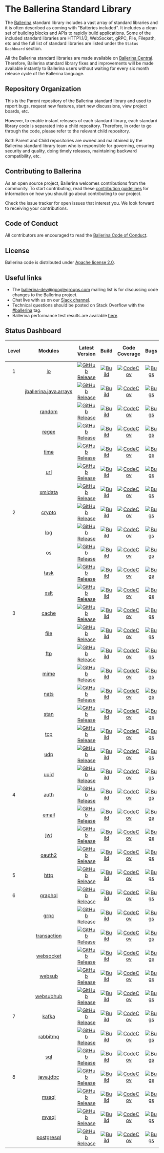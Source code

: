 # The Ballerina Standard Library

The [Ballerina](https://ballerina.io/) standard library includes a vast array of standard libraries and it is often described as coming with "Batteries included". It includes a clean set of building blocks and APIs to rapidly build applications. Some of the included standard libraries are HTTP1.1/2, WebSocket, gRPC, File, Filepath, etc and the full list of standard libraries are listed under the `Status Dashboard` section.
 
All the Ballerina standard libraries are made available on [Ballerina Central](https://central.ballerina.io/). Therefore, Ballerina standard library fixes and improvements will be made available instantly to Ballerina users without waiting for every six month release cycle of the Ballerina language.
 
## Repository Organization
 
This is the Parent repository of the Ballerina standard library and used to report bugs, request new features, start new discussions, view project boards, etc.
 
However, to enable instant releases of each standard library, each standard library code is separated into a child repository. Therefore, in order to go through the code, please refer to the relevant child repository.
 
Both Parent and Child repositories are owned and maintained by the Ballerina standard library team who is responsible for governing, ensuring security and quality, doing timely releases, maintaining backward compatibility, etc.

## Contributing to Ballerina

As an open source project, Ballerina welcomes contributions from the community. To start contributing, read these [contribution guidelines](https://github.com/ballerina-platform/ballerina-lang/blob/master/CONTRIBUTING.md) for information on how you should go about contributing to our project.

Check the issue tracker for open issues that interest you. We look forward to receiving your contributions.

## Code of Conduct

All contributors are encouraged to read the [Ballerina Code of Conduct](https://ballerina.io/code-of-conduct).

## License

Ballerina code is distributed under [Apache license 2.0](https://github.com/ballerina-platform/ballerina-lang/blob/master/LICENSE).

## Useful links

* The ballerina-dev@googlegroups.com mailing list is for discussing code changes to the Ballerina project.
* Chat live with us on our [Slack channel](https://ballerina.io/community/slack/).
* Technical questions should be posted on Stack Overflow with the [#ballerina](https://stackoverflow.com/questions/tagged/ballerina) tag.
* Ballerina performance test results are available [here](performance/benchmarks/summary.md).

## Status Dashboard

|Level| Modules | Latest Version | Build | Code Coverage | Bugs | Open Pull Requests |
|:---:|:---:|:---:|:---:|:---:|:---:|:---:|
|1|[io](https://github.com/ballerina-platform/module-ballerina-io)| [![GitHub Release](https://img.shields.io/github/release/ballerina-platform/module-ballerina-io.svg?label=)](https://github.com/ballerina-platform/module-ballerina-io/releases)| [![Build](https://github.com/ballerina-platform/module-ballerina-io/actions/workflows/build-timestamped-master.yml/badge.svg)](https://github.com/ballerina-platform/module-ballerina-io/actions/workflows/build-timestamped-master.yml)| [![CodeCov](https://codecov.io/gh/ballerina-platform/module-ballerina-io/branch/master/graph/badge.svg)](https://codecov.io/gh/ballerina-platform/module-ballerina-io)| [![Bugs](https://img.shields.io/github/issues-search/ballerina-platform/ballerina-standard-library?query=is%3Aopen+label%3AType%2FBug+label%3Amodule%2Fio&label=&color=yellow&logo=github)](https://github.com/ballerina-platform//ballerina-standard-library/issues?q=is%3Aopen+label%3AType%2FBug+label%3Amodule%2Fio)| [![GitHub pull-requests](https://img.shields.io/github/issues-pr/ballerina-platform/module-ballerina-io.svg?label=)](https://github.com/ballerina-platform/module-ballerina-io/pulls)|
||[jballerina.java.arrays](https://github.com/ballerina-platform/module-ballerina-jballerina.java.arrays)| [![GitHub Release](https://img.shields.io/github/release/ballerina-platform/module-ballerina-jballerina.java.arrays.svg?label=)](https://github.com/ballerina-platform/module-ballerina-jballerina.java.arrays/releases)| [![Build](https://github.com/ballerina-platform/module-ballerina-jballerina.java.arrays/actions/workflows/build-timestamped-master.yml/badge.svg)](https://github.com/ballerina-platform/module-ballerina-jballerina.java.arrays/actions/workflows/build-timestamped-master.yml)| [![CodeCov](https://codecov.io/gh/ballerina-platform/module-ballerina-jballerina.java.arrays/branch/master/graph/badge.svg)](https://codecov.io/gh/ballerina-platform/module-ballerina-jballerina.java.arrays)| [![Bugs](https://img.shields.io/github/issues-search/ballerina-platform/ballerina-standard-library?query=is%3Aopen+label%3AType%2FBug+label%3Amodule%2Fjballerina.java.arrays&label=&color=brightgreen&logo=github)](https://github.com/ballerina-platform//ballerina-standard-library/issues?q=is%3Aopen+label%3AType%2FBug+label%3Amodule%2Fjballerina.java.arrays)| [![GitHub pull-requests](https://img.shields.io/github/issues-pr/ballerina-platform/module-ballerina-jballerina.java.arrays.svg?label=)](https://github.com/ballerina-platform/module-ballerina-jballerina.java.arrays/pulls)|
||[random](https://github.com/ballerina-platform/module-ballerina-random)| [![GitHub Release](https://img.shields.io/github/release/ballerina-platform/module-ballerina-random.svg?label=)](https://github.com/ballerina-platform/module-ballerina-random/releases)| [![Build](https://github.com/ballerina-platform/module-ballerina-random/actions/workflows/build-timestamped-master.yml/badge.svg)](https://github.com/ballerina-platform/module-ballerina-random/actions/workflows/build-timestamped-master.yml)| [![CodeCov](https://codecov.io/gh/ballerina-platform/module-ballerina-random/branch/main/graph/badge.svg)](https://codecov.io/gh/ballerina-platform/module-ballerina-random)| [![Bugs](https://img.shields.io/github/issues-search/ballerina-platform/ballerina-standard-library?query=is%3Aopen+label%3AType%2FBug+label%3Amodule%2Frandom&label=&color=brightgreen&logo=github)](https://github.com/ballerina-platform//ballerina-standard-library/issues?q=is%3Aopen+label%3AType%2FBug+label%3Amodule%2Frandom)| [![GitHub pull-requests](https://img.shields.io/github/issues-pr/ballerina-platform/module-ballerina-random.svg?label=)](https://github.com/ballerina-platform/module-ballerina-random/pulls)|
||[regex](https://github.com/ballerina-platform/module-ballerina-regex)| [![GitHub Release](https://img.shields.io/github/release/ballerina-platform/module-ballerina-regex.svg?label=)](https://github.com/ballerina-platform/module-ballerina-regex/releases)| [![Build](https://github.com/ballerina-platform/module-ballerina-regex/actions/workflows/build-timestamped-master.yml/badge.svg)](https://github.com/ballerina-platform/module-ballerina-regex/actions/workflows/build-timestamped-master.yml)| [![CodeCov](https://codecov.io/gh/ballerina-platform/module-ballerina-regex/branch/main/graph/badge.svg)](https://codecov.io/gh/ballerina-platform/module-ballerina-regex)| [![Bugs](https://img.shields.io/github/issues-search/ballerina-platform/ballerina-standard-library?query=is%3Aopen+label%3AType%2FBug+label%3Amodule%2Fregex&label=&color=brightgreen&logo=github)](https://github.com/ballerina-platform//ballerina-standard-library/issues?q=is%3Aopen+label%3AType%2FBug+label%3Amodule%2Fregex)| [![GitHub pull-requests](https://img.shields.io/github/issues-pr/ballerina-platform/module-ballerina-regex.svg?label=)](https://github.com/ballerina-platform/module-ballerina-regex/pulls)|
||[time](https://github.com/ballerina-platform/module-ballerina-time)| [![GitHub Release](https://img.shields.io/github/release/ballerina-platform/module-ballerina-time.svg?label=)](https://github.com/ballerina-platform/module-ballerina-time/releases)| [![Build](https://github.com/ballerina-platform/module-ballerina-time/actions/workflows/build-timestamped-master.yml/badge.svg)](https://github.com/ballerina-platform/module-ballerina-time/actions/workflows/build-timestamped-master.yml)| [![CodeCov](https://codecov.io/gh/ballerina-platform/module-ballerina-time/branch/master/graph/badge.svg)](https://codecov.io/gh/ballerina-platform/module-ballerina-time)| [![Bugs](https://img.shields.io/github/issues-search/ballerina-platform/ballerina-standard-library?query=is%3Aopen+label%3AType%2FBug+label%3Amodule%2Ftime&label=&color=brightgreen&logo=github)](https://github.com/ballerina-platform//ballerina-standard-library/issues?q=is%3Aopen+label%3AType%2FBug+label%3Amodule%2Ftime)| [![GitHub pull-requests](https://img.shields.io/github/issues-pr/ballerina-platform/module-ballerina-time.svg?label=)](https://github.com/ballerina-platform/module-ballerina-time/pulls)|
||[url](https://github.com/ballerina-platform/module-ballerina-url)| [![GitHub Release](https://img.shields.io/github/release/ballerina-platform/module-ballerina-url.svg?label=)](https://github.com/ballerina-platform/module-ballerina-url/releases)| [![Build](https://github.com/ballerina-platform/module-ballerina-url/actions/workflows/build-timestamped-master.yml/badge.svg)](https://github.com/ballerina-platform/module-ballerina-url/actions/workflows/build-timestamped-master.yml)| [![CodeCov](https://codecov.io/gh/ballerina-platform/module-ballerina-url/branch/master/graph/badge.svg)](https://codecov.io/gh/ballerina-platform/module-ballerina-url)| [![Bugs](https://img.shields.io/github/issues-search/ballerina-platform/ballerina-standard-library?query=is%3Aopen+label%3AType%2FBug+label%3Amodule%2Furl&label=&color=brightgreen&logo=github)](https://github.com/ballerina-platform//ballerina-standard-library/issues?q=is%3Aopen+label%3AType%2FBug+label%3Amodule%2Furl)| [![GitHub pull-requests](https://img.shields.io/github/issues-pr/ballerina-platform/module-ballerina-url.svg?label=)](https://github.com/ballerina-platform/module-ballerina-url/pulls)|
||[xmldata](https://github.com/ballerina-platform/module-ballerina-xmldata)| [![GitHub Release](https://img.shields.io/github/release/ballerina-platform/module-ballerina-xmldata.svg?label=)](https://github.com/ballerina-platform/module-ballerina-xmldata/releases)| [![Build](https://github.com/ballerina-platform/module-ballerina-xmldata/actions/workflows/build-timestamped-master.yml/badge.svg)](https://github.com/ballerina-platform/module-ballerina-xmldata/actions/workflows/build-timestamped-master.yml)| [![CodeCov](https://codecov.io/gh/ballerina-platform/module-ballerina-xmldata/branch/master/graph/badge.svg)](https://codecov.io/gh/ballerina-platform/module-ballerina-xmldata)| [![Bugs](https://img.shields.io/github/issues-search/ballerina-platform/ballerina-standard-library?query=is%3Aopen+label%3AType%2FBug+label%3Amodule%2Fxmldata&label=&color=brightgreen&logo=github)](https://github.com/ballerina-platform//ballerina-standard-library/issues?q=is%3Aopen+label%3AType%2FBug+label%3Amodule%2Fxmldata)| [![GitHub pull-requests](https://img.shields.io/github/issues-pr/ballerina-platform/module-ballerina-xmldata.svg?label=)](https://github.com/ballerina-platform/module-ballerina-xmldata/pulls)|
|2|[crypto](https://github.com/ballerina-platform/module-ballerina-crypto)| [![GitHub Release](https://img.shields.io/github/release/ballerina-platform/module-ballerina-crypto.svg?label=)](https://github.com/ballerina-platform/module-ballerina-crypto/releases)| [![Build](https://github.com/ballerina-platform/module-ballerina-crypto/actions/workflows/build-timestamped-master.yml/badge.svg)](https://github.com/ballerina-platform/module-ballerina-crypto/actions/workflows/build-timestamped-master.yml)| [![CodeCov](https://codecov.io/gh/ballerina-platform/module-ballerina-crypto/branch/master/graph/badge.svg)](https://codecov.io/gh/ballerina-platform/module-ballerina-crypto)| [![Bugs](https://img.shields.io/github/issues-search/ballerina-platform/ballerina-standard-library?query=is%3Aopen+label%3AType%2FBug+label%3Amodule%2Fcrypto&label=&color=brightgreen&logo=github)](https://github.com/ballerina-platform//ballerina-standard-library/issues?q=is%3Aopen+label%3AType%2FBug+label%3Amodule%2Fcrypto)| [![GitHub pull-requests](https://img.shields.io/github/issues-pr/ballerina-platform/module-ballerina-crypto.svg?label=)](https://github.com/ballerina-platform/module-ballerina-crypto/pulls)|
||[log](https://github.com/ballerina-platform/module-ballerina-log)| [![GitHub Release](https://img.shields.io/github/release/ballerina-platform/module-ballerina-log.svg?label=)](https://github.com/ballerina-platform/module-ballerina-log/releases)| [![Build](https://github.com/ballerina-platform/module-ballerina-log/actions/workflows/build-timestamped-master.yml/badge.svg)](https://github.com/ballerina-platform/module-ballerina-log/actions/workflows/build-timestamped-master.yml)| [![CodeCov](https://codecov.io/gh/ballerina-platform/module-ballerina-log/branch/master/graph/badge.svg)](https://codecov.io/gh/ballerina-platform/module-ballerina-log)| [![Bugs](https://img.shields.io/github/issues-search/ballerina-platform/ballerina-standard-library?query=is%3Aopen+label%3AType%2FBug+label%3Amodule%2Flog&label=&color=brightgreen&logo=github)](https://github.com/ballerina-platform//ballerina-standard-library/issues?q=is%3Aopen+label%3AType%2FBug+label%3Amodule%2Flog)| [![GitHub pull-requests](https://img.shields.io/github/issues-pr/ballerina-platform/module-ballerina-log.svg?label=)](https://github.com/ballerina-platform/module-ballerina-log/pulls)|
||[os](https://github.com/ballerina-platform/module-ballerina-os)| [![GitHub Release](https://img.shields.io/github/release/ballerina-platform/module-ballerina-os.svg?label=)](https://github.com/ballerina-platform/module-ballerina-os/releases)| [![Build](https://github.com/ballerina-platform/module-ballerina-os/actions/workflows/build-timestamped-master.yml/badge.svg)](https://github.com/ballerina-platform/module-ballerina-os/actions/workflows/build-timestamped-master.yml)| [![CodeCov](https://codecov.io/gh/ballerina-platform/module-ballerina-os/branch/master/graph/badge.svg)](https://codecov.io/gh/ballerina-platform/module-ballerina-os)| [![Bugs](https://img.shields.io/github/issues-search/ballerina-platform/ballerina-standard-library?query=is%3Aopen+label%3AType%2FBug+label%3Amodule%2Fos&label=&color=brightgreen&logo=github)](https://github.com/ballerina-platform//ballerina-standard-library/issues?q=is%3Aopen+label%3AType%2FBug+label%3Amodule%2Fos)| [![GitHub pull-requests](https://img.shields.io/github/issues-pr/ballerina-platform/module-ballerina-os.svg?label=)](https://github.com/ballerina-platform/module-ballerina-os/pulls)|
||[task](https://github.com/ballerina-platform/module-ballerina-task)| [![GitHub Release](https://img.shields.io/github/release/ballerina-platform/module-ballerina-task.svg?label=)](https://github.com/ballerina-platform/module-ballerina-task/releases)| [![Build](https://github.com/ballerina-platform/module-ballerina-task/actions/workflows/build-timestamped-master.yml/badge.svg)](https://github.com/ballerina-platform/module-ballerina-task/actions/workflows/build-timestamped-master.yml)| [![CodeCov](https://codecov.io/gh/ballerina-platform/module-ballerina-task/branch/master/graph/badge.svg)](https://codecov.io/gh/ballerina-platform/module-ballerina-task)| [![Bugs](https://img.shields.io/github/issues-search/ballerina-platform/ballerina-standard-library?query=is%3Aopen+label%3AType%2FBug+label%3Amodule%2Ftask&label=&color=yellow&logo=github)](https://github.com/ballerina-platform//ballerina-standard-library/issues?q=is%3Aopen+label%3AType%2FBug+label%3Amodule%2Ftask)| [![GitHub pull-requests](https://img.shields.io/github/issues-pr/ballerina-platform/module-ballerina-task.svg?label=)](https://github.com/ballerina-platform/module-ballerina-task/pulls)|
||[xslt](https://github.com/ballerina-platform/module-ballerina-xslt)| [![GitHub Release](https://img.shields.io/github/release/ballerina-platform/module-ballerina-xslt.svg?label=)](https://github.com/ballerina-platform/module-ballerina-xslt/releases)| [![Build](https://github.com/ballerina-platform/module-ballerina-xslt/actions/workflows/build-timestamped-master.yml/badge.svg)](https://github.com/ballerina-platform/module-ballerina-xslt/actions/workflows/build-timestamped-master.yml)| [![CodeCov](https://codecov.io/gh/ballerina-platform/module-ballerina-xslt/branch/master/graph/badge.svg)](https://codecov.io/gh/ballerina-platform/module-ballerina-xslt)| [![Bugs](https://img.shields.io/github/issues-search/ballerina-platform/ballerina-standard-library?query=is%3Aopen+label%3AType%2FBug+label%3Amodule%2Fxslt&label=&color=brightgreen&logo=github)](https://github.com/ballerina-platform//ballerina-standard-library/issues?q=is%3Aopen+label%3AType%2FBug+label%3Amodule%2Fxslt)| [![GitHub pull-requests](https://img.shields.io/github/issues-pr/ballerina-platform/module-ballerina-xslt.svg?label=)](https://github.com/ballerina-platform/module-ballerina-xslt/pulls)|
|3|[cache](https://github.com/ballerina-platform/module-ballerina-cache)| [![GitHub Release](https://img.shields.io/github/release/ballerina-platform/module-ballerina-cache.svg?label=)](https://github.com/ballerina-platform/module-ballerina-cache/releases)| [![Build](https://github.com/ballerina-platform/module-ballerina-cache/actions/workflows/build-timestamped-master.yml/badge.svg)](https://github.com/ballerina-platform/module-ballerina-cache/actions/workflows/build-timestamped-master.yml)| [![CodeCov](https://codecov.io/gh/ballerina-platform/module-ballerina-cache/branch/master/graph/badge.svg)](https://codecov.io/gh/ballerina-platform/module-ballerina-cache)| [![Bugs](https://img.shields.io/github/issues-search/ballerina-platform/ballerina-standard-library?query=is%3Aopen+label%3AType%2FBug+label%3Amodule%2Fcache&label=&color=brightgreen&logo=github)](https://github.com/ballerina-platform//ballerina-standard-library/issues?q=is%3Aopen+label%3AType%2FBug+label%3Amodule%2Fcache)| [![GitHub pull-requests](https://img.shields.io/github/issues-pr/ballerina-platform/module-ballerina-cache.svg?label=)](https://github.com/ballerina-platform/module-ballerina-cache/pulls)|
||[file](https://github.com/ballerina-platform/module-ballerina-file)| [![GitHub Release](https://img.shields.io/github/release/ballerina-platform/module-ballerina-file.svg?label=)](https://github.com/ballerina-platform/module-ballerina-file/releases)| [![Build](https://github.com/ballerina-platform/module-ballerina-file/actions/workflows/build-timestamped-master.yml/badge.svg)](https://github.com/ballerina-platform/module-ballerina-file/actions/workflows/build-timestamped-master.yml)| [![CodeCov](https://codecov.io/gh/ballerina-platform/module-ballerina-file/branch/master/graph/badge.svg)](https://codecov.io/gh/ballerina-platform/module-ballerina-file)| [![Bugs](https://img.shields.io/github/issues-search/ballerina-platform/ballerina-standard-library?query=is%3Aopen+label%3AType%2FBug+label%3Amodule%2Ffile&label=&color=brightgreen&logo=github)](https://github.com/ballerina-platform//ballerina-standard-library/issues?q=is%3Aopen+label%3AType%2FBug+label%3Amodule%2Ffile)| [![GitHub pull-requests](https://img.shields.io/github/issues-pr/ballerina-platform/module-ballerina-file.svg?label=)](https://github.com/ballerina-platform/module-ballerina-file/pulls)|
||[ftp](https://github.com/ballerina-platform/module-ballerina-ftp)| [![GitHub Release](https://img.shields.io/github/release/ballerina-platform/module-ballerina-ftp.svg?label=)](https://github.com/ballerina-platform/module-ballerina-ftp/releases)| [![Build](https://github.com/ballerina-platform/module-ballerina-ftp/actions/workflows/build-timestamped-master.yml/badge.svg)](https://github.com/ballerina-platform/module-ballerina-ftp/actions/workflows/build-timestamped-master.yml)| [![CodeCov](https://codecov.io/gh/ballerina-platform/module-ballerina-ftp/branch/master/graph/badge.svg)](https://codecov.io/gh/ballerina-platform/module-ballerina-ftp)| [![Bugs](https://img.shields.io/github/issues-search/ballerina-platform/ballerina-standard-library?query=is%3Aopen+label%3AType%2FBug+label%3Amodule%2Fftp&label=&color=yellow&logo=github)](https://github.com/ballerina-platform//ballerina-standard-library/issues?q=is%3Aopen+label%3AType%2FBug+label%3Amodule%2Fftp)| [![GitHub pull-requests](https://img.shields.io/github/issues-pr/ballerina-platform/module-ballerina-ftp.svg?label=)](https://github.com/ballerina-platform/module-ballerina-ftp/pulls)|
||[mime](https://github.com/ballerina-platform/module-ballerina-mime)| [![GitHub Release](https://img.shields.io/github/release/ballerina-platform/module-ballerina-mime.svg?label=)](https://github.com/ballerina-platform/module-ballerina-mime/releases)| [![Build](https://github.com/ballerina-platform/module-ballerina-mime/actions/workflows/build-timestamped-master.yml/badge.svg)](https://github.com/ballerina-platform/module-ballerina-mime/actions/workflows/build-timestamped-master.yml)| [![CodeCov](https://codecov.io/gh/ballerina-platform/module-ballerina-mime/branch/master/graph/badge.svg)](https://codecov.io/gh/ballerina-platform/module-ballerina-mime)| [![Bugs](https://img.shields.io/github/issues-search/ballerina-platform/ballerina-standard-library?query=is%3Aopen+label%3AType%2FBug+label%3Amodule%2Fmime&label=&color=yellow&logo=github)](https://github.com/ballerina-platform//ballerina-standard-library/issues?q=is%3Aopen+label%3AType%2FBug+label%3Amodule%2Fmime)| [![GitHub pull-requests](https://img.shields.io/github/issues-pr/ballerina-platform/module-ballerina-mime.svg?label=)](https://github.com/ballerina-platform/module-ballerina-mime/pulls)|
||[nats](https://github.com/ballerina-platform/module-ballerinax-nats)| [![GitHub Release](https://img.shields.io/github/release/ballerina-platform/module-ballerinax-nats.svg?label=)](https://github.com/ballerina-platform/module-ballerinax-nats/releases)| [![Build](https://github.com/ballerina-platform/module-ballerinax-nats/actions/workflows/build-timestamped-master.yml/badge.svg)](https://github.com/ballerina-platform/module-ballerinax-nats/actions/workflows/build-timestamped-master.yml)| [![CodeCov](https://codecov.io/gh/ballerina-platform/module-ballerinax-nats/branch/master/graph/badge.svg)](https://codecov.io/gh/ballerina-platform/module-ballerinax-nats)| [![Bugs](https://img.shields.io/github/issues-search/ballerina-platform/ballerina-standard-library?query=is%3Aopen+label%3AType%2FBug+label%3Amodule%2Fnats&label=&color=brightgreen&logo=github)](https://github.com/ballerina-platform//ballerina-standard-library/issues?q=is%3Aopen+label%3AType%2FBug+label%3Amodule%2Fnats)| [![GitHub pull-requests](https://img.shields.io/github/issues-pr/ballerina-platform/module-ballerinax-nats.svg?label=)](https://github.com/ballerina-platform/module-ballerinax-nats/pulls)|
||[stan](https://github.com/ballerina-platform/module-ballerinax-stan)| [![GitHub Release](https://img.shields.io/github/release/ballerina-platform/module-ballerinax-stan.svg?label=)](https://github.com/ballerina-platform/module-ballerinax-stan/releases)| [![Build](https://github.com/ballerina-platform/module-ballerinax-stan/actions/workflows/build-timestamped-master.yml/badge.svg)](https://github.com/ballerina-platform/module-ballerinax-stan/actions/workflows/build-timestamped-master.yml)| [![CodeCov](https://codecov.io/gh/ballerina-platform/module-ballerinax-stan/branch/main/graph/badge.svg)](https://codecov.io/gh/ballerina-platform/module-ballerinax-stan)| [![Bugs](https://img.shields.io/github/issues-search/ballerina-platform/ballerina-standard-library?query=is%3Aopen+label%3AType%2FBug+label%3Amodule%2Fstan&label=&color=brightgreen&logo=github)](https://github.com/ballerina-platform//ballerina-standard-library/issues?q=is%3Aopen+label%3AType%2FBug+label%3Amodule%2Fstan)| [![GitHub pull-requests](https://img.shields.io/github/issues-pr/ballerina-platform/module-ballerinax-stan.svg?label=)](https://github.com/ballerina-platform/module-ballerinax-stan/pulls)|
||[tcp](https://github.com/ballerina-platform/module-ballerina-tcp)| [![GitHub Release](https://img.shields.io/github/release/ballerina-platform/module-ballerina-tcp.svg?label=)](https://github.com/ballerina-platform/module-ballerina-tcp/releases)| [![Build](https://github.com/ballerina-platform/module-ballerina-tcp/actions/workflows/build-timestamped-master.yml/badge.svg)](https://github.com/ballerina-platform/module-ballerina-tcp/actions/workflows/build-timestamped-master.yml)| [![CodeCov](https://codecov.io/gh/ballerina-platform/module-ballerina-tcp/branch/master/graph/badge.svg)](https://codecov.io/gh/ballerina-platform/module-ballerina-tcp)| [![Bugs](https://img.shields.io/github/issues-search/ballerina-platform/ballerina-standard-library?query=is%3Aopen+label%3AType%2FBug+label%3Amodule%2Ftcp&label=&color=brightgreen&logo=github)](https://github.com/ballerina-platform//ballerina-standard-library/issues?q=is%3Aopen+label%3AType%2FBug+label%3Amodule%2Ftcp)| [![GitHub pull-requests](https://img.shields.io/github/issues-pr/ballerina-platform/module-ballerina-tcp.svg?label=)](https://github.com/ballerina-platform/module-ballerina-tcp/pulls)|
||[udp](https://github.com/ballerina-platform/module-ballerina-udp)| [![GitHub Release](https://img.shields.io/github/release/ballerina-platform/module-ballerina-udp.svg?label=)](https://github.com/ballerina-platform/module-ballerina-udp/releases)| [![Build](https://github.com/ballerina-platform/module-ballerina-udp/actions/workflows/build-timestamped-master.yml/badge.svg)](https://github.com/ballerina-platform/module-ballerina-udp/actions/workflows/build-timestamped-master.yml)| [![CodeCov](https://codecov.io/gh/ballerina-platform/module-ballerina-udp/branch/main/graph/badge.svg)](https://codecov.io/gh/ballerina-platform/module-ballerina-udp)| [![Bugs](https://img.shields.io/github/issues-search/ballerina-platform/ballerina-standard-library?query=is%3Aopen+label%3AType%2FBug+label%3Amodule%2Fudp&label=&color=brightgreen&logo=github)](https://github.com/ballerina-platform//ballerina-standard-library/issues?q=is%3Aopen+label%3AType%2FBug+label%3Amodule%2Fudp)| [![GitHub pull-requests](https://img.shields.io/github/issues-pr/ballerina-platform/module-ballerina-udp.svg?label=)](https://github.com/ballerina-platform/module-ballerina-udp/pulls)|
||[uuid](https://github.com/ballerina-platform/module-ballerina-uuid)| [![GitHub Release](https://img.shields.io/github/release/ballerina-platform/module-ballerina-uuid.svg?label=)](https://github.com/ballerina-platform/module-ballerina-uuid/releases)| [![Build](https://github.com/ballerina-platform/module-ballerina-uuid/actions/workflows/build-timestamped-master.yml/badge.svg)](https://github.com/ballerina-platform/module-ballerina-uuid/actions/workflows/build-timestamped-master.yml)| [![CodeCov](https://codecov.io/gh/ballerina-platform/module-ballerina-uuid/branch/main/graph/badge.svg)](https://codecov.io/gh/ballerina-platform/module-ballerina-uuid)| [![Bugs](https://img.shields.io/github/issues-search/ballerina-platform/ballerina-standard-library?query=is%3Aopen+label%3AType%2FBug+label%3Amodule%2Fuuid&label=&color=brightgreen&logo=github)](https://github.com/ballerina-platform//ballerina-standard-library/issues?q=is%3Aopen+label%3AType%2FBug+label%3Amodule%2Fuuid)| [![GitHub pull-requests](https://img.shields.io/github/issues-pr/ballerina-platform/module-ballerina-uuid.svg?label=)](https://github.com/ballerina-platform/module-ballerina-uuid/pulls)|
|4|[auth](https://github.com/ballerina-platform/module-ballerina-auth)| [![GitHub Release](https://img.shields.io/github/release/ballerina-platform/module-ballerina-auth.svg?label=)](https://github.com/ballerina-platform/module-ballerina-auth/releases)| [![Build](https://github.com/ballerina-platform/module-ballerina-auth/actions/workflows/build-timestamped-master.yml/badge.svg)](https://github.com/ballerina-platform/module-ballerina-auth/actions/workflows/build-timestamped-master.yml)| [![CodeCov](https://codecov.io/gh/ballerina-platform/module-ballerina-auth/branch/master/graph/badge.svg)](https://codecov.io/gh/ballerina-platform/module-ballerina-auth)| [![Bugs](https://img.shields.io/github/issues-search/ballerina-platform/ballerina-standard-library?query=is%3Aopen+label%3AType%2FBug+label%3Amodule%2Fauth&label=&color=brightgreen&logo=github)](https://github.com/ballerina-platform//ballerina-standard-library/issues?q=is%3Aopen+label%3AType%2FBug+label%3Amodule%2Fauth)| [![GitHub pull-requests](https://img.shields.io/github/issues-pr/ballerina-platform/module-ballerina-auth.svg?label=)](https://github.com/ballerina-platform/module-ballerina-auth/pulls)|
||[email](https://github.com/ballerina-platform/module-ballerina-email)| [![GitHub Release](https://img.shields.io/github/release/ballerina-platform/module-ballerina-email.svg?label=)](https://github.com/ballerina-platform/module-ballerina-email/releases)| [![Build](https://github.com/ballerina-platform/module-ballerina-email/actions/workflows/build-timestamped-master.yml/badge.svg)](https://github.com/ballerina-platform/module-ballerina-email/actions/workflows/build-timestamped-master.yml)| [![CodeCov](https://codecov.io/gh/ballerina-platform/module-ballerina-email/branch/master/graph/badge.svg)](https://codecov.io/gh/ballerina-platform/module-ballerina-email)| [![Bugs](https://img.shields.io/github/issues-search/ballerina-platform/ballerina-standard-library?query=is%3Aopen+label%3AType%2FBug+label%3Amodule%2Femail&label=&color=yellow&logo=github)](https://github.com/ballerina-platform//ballerina-standard-library/issues?q=is%3Aopen+label%3AType%2FBug+label%3Amodule%2Femail)| [![GitHub pull-requests](https://img.shields.io/github/issues-pr/ballerina-platform/module-ballerina-email.svg?label=)](https://github.com/ballerina-platform/module-ballerina-email/pulls)|
||[jwt](https://github.com/ballerina-platform/module-ballerina-jwt)| [![GitHub Release](https://img.shields.io/github/release/ballerina-platform/module-ballerina-jwt.svg?label=)](https://github.com/ballerina-platform/module-ballerina-jwt/releases)| [![Build](https://github.com/ballerina-platform/module-ballerina-jwt/actions/workflows/build-timestamped-master.yml/badge.svg)](https://github.com/ballerina-platform/module-ballerina-jwt/actions/workflows/build-timestamped-master.yml)| [![CodeCov](https://codecov.io/gh/ballerina-platform/module-ballerina-jwt/branch/master/graph/badge.svg)](https://codecov.io/gh/ballerina-platform/module-ballerina-jwt)| [![Bugs](https://img.shields.io/github/issues-search/ballerina-platform/ballerina-standard-library?query=is%3Aopen+label%3AType%2FBug+label%3Amodule%2Fjwt&label=&color=brightgreen&logo=github)](https://github.com/ballerina-platform//ballerina-standard-library/issues?q=is%3Aopen+label%3AType%2FBug+label%3Amodule%2Fjwt)| [![GitHub pull-requests](https://img.shields.io/github/issues-pr/ballerina-platform/module-ballerina-jwt.svg?label=)](https://github.com/ballerina-platform/module-ballerina-jwt/pulls)|
||[oauth2](https://github.com/ballerina-platform/module-ballerina-oauth2)| [![GitHub Release](https://img.shields.io/github/release/ballerina-platform/module-ballerina-oauth2.svg?label=)](https://github.com/ballerina-platform/module-ballerina-oauth2/releases)| [![Build](https://github.com/ballerina-platform/module-ballerina-oauth2/actions/workflows/build-timestamped-master.yml/badge.svg)](https://github.com/ballerina-platform/module-ballerina-oauth2/actions/workflows/build-timestamped-master.yml)| [![CodeCov](https://codecov.io/gh/ballerina-platform/module-ballerina-oauth2/branch/master/graph/badge.svg)](https://codecov.io/gh/ballerina-platform/module-ballerina-oauth2)| [![Bugs](https://img.shields.io/github/issues-search/ballerina-platform/ballerina-standard-library?query=is%3Aopen+label%3AType%2FBug+label%3Amodule%2Foauth2&label=&color=brightgreen&logo=github)](https://github.com/ballerina-platform//ballerina-standard-library/issues?q=is%3Aopen+label%3AType%2FBug+label%3Amodule%2Foauth2)| [![GitHub pull-requests](https://img.shields.io/github/issues-pr/ballerina-platform/module-ballerina-oauth2.svg?label=)](https://github.com/ballerina-platform/module-ballerina-oauth2/pulls)|
|5|[http](https://github.com/ballerina-platform/module-ballerina-http)| [![GitHub Release](https://img.shields.io/github/release/ballerina-platform/module-ballerina-http.svg?label=)](https://github.com/ballerina-platform/module-ballerina-http/releases)| [![Build](https://github.com/ballerina-platform/module-ballerina-http/actions/workflows/build-timestamped-master.yml/badge.svg)](https://github.com/ballerina-platform/module-ballerina-http/actions/workflows/build-timestamped-master.yml)| [![CodeCov](https://codecov.io/gh/ballerina-platform/module-ballerina-http/branch/master/graph/badge.svg)](https://codecov.io/gh/ballerina-platform/module-ballerina-http)| [![Bugs](https://img.shields.io/github/issues-search/ballerina-platform/ballerina-standard-library?query=is%3Aopen+label%3AType%2FBug+label%3Amodule%2Fhttp&label=&color=yellow&logo=github)](https://github.com/ballerina-platform//ballerina-standard-library/issues?q=is%3Aopen+label%3AType%2FBug+label%3Amodule%2Fhttp)| [![GitHub pull-requests](https://img.shields.io/github/issues-pr/ballerina-platform/module-ballerina-http.svg?label=)](https://github.com/ballerina-platform/module-ballerina-http/pulls)|
|6|[graphql](https://github.com/ballerina-platform/module-ballerina-graphql)| [![GitHub Release](https://img.shields.io/github/release/ballerina-platform/module-ballerina-graphql.svg?label=)](https://github.com/ballerina-platform/module-ballerina-graphql/releases)| [![Build](https://github.com/ballerina-platform/module-ballerina-graphql/actions/workflows/build-timestamped-master.yml/badge.svg)](https://github.com/ballerina-platform/module-ballerina-graphql/actions/workflows/build-timestamped-master.yml)| [![CodeCov](https://codecov.io/gh/ballerina-platform/module-ballerina-graphql/branch/master/graph/badge.svg)](https://codecov.io/gh/ballerina-platform/module-ballerina-graphql)| [![Bugs](https://img.shields.io/github/issues-search/ballerina-platform/ballerina-standard-library?query=is%3Aopen+label%3AType%2FBug+label%3Amodule%2Fgraphql&label=&color=yellow&logo=github)](https://github.com/ballerina-platform//ballerina-standard-library/issues?q=is%3Aopen+label%3AType%2FBug+label%3Amodule%2Fgraphql)| [![GitHub pull-requests](https://img.shields.io/github/issues-pr/ballerina-platform/module-ballerina-graphql.svg?label=)](https://github.com/ballerina-platform/module-ballerina-graphql/pulls)|
||[grpc](https://github.com/ballerina-platform/module-ballerina-grpc)| [![GitHub Release](https://img.shields.io/github/release/ballerina-platform/module-ballerina-grpc.svg?label=)](https://github.com/ballerina-platform/module-ballerina-grpc/releases)| [![Build](https://github.com/ballerina-platform/module-ballerina-grpc/actions/workflows/build-timestamped-master.yml/badge.svg)](https://github.com/ballerina-platform/module-ballerina-grpc/actions/workflows/build-timestamped-master.yml)| [![CodeCov](https://codecov.io/gh/ballerina-platform/module-ballerina-grpc/branch/master/graph/badge.svg)](https://codecov.io/gh/ballerina-platform/module-ballerina-grpc)| [![Bugs](https://img.shields.io/github/issues-search/ballerina-platform/ballerina-standard-library?query=is%3Aopen+label%3AType%2FBug+label%3Amodule%2Fgrpc&label=&color=yellow&logo=github)](https://github.com/ballerina-platform//ballerina-standard-library/issues?q=is%3Aopen+label%3AType%2FBug+label%3Amodule%2Fgrpc)| [![GitHub pull-requests](https://img.shields.io/github/issues-pr/ballerina-platform/module-ballerina-grpc.svg?label=)](https://github.com/ballerina-platform/module-ballerina-grpc/pulls)|
||[transaction](https://github.com/ballerina-platform/module-ballerinai-transaction)| [![GitHub Release](https://img.shields.io/github/release/ballerina-platform/module-ballerinai-transaction.svg?label=)](https://github.com/ballerina-platform/module-ballerinai-transaction/releases)| [![Build](https://github.com/ballerina-platform/module-ballerinai-transaction/actions/workflows/build-timestamped-master.yml/badge.svg)](https://github.com/ballerina-platform/module-ballerinai-transaction/actions/workflows/build-timestamped-master.yml)| [![CodeCov](https://codecov.io/gh/ballerina-platform/module-ballerinai-transaction/branch/master/graph/badge.svg)](https://codecov.io/gh/ballerina-platform/module-ballerinai-transaction)| [![Bugs](https://img.shields.io/github/issues-search/ballerina-platform/ballerina-standard-library?query=is%3Aopen+label%3AType%2FBug+label%3Amodule%2Ftransaction&label=&color=brightgreen&logo=github)](https://github.com/ballerina-platform//ballerina-standard-library/issues?q=is%3Aopen+label%3AType%2FBug+label%3Amodule%2Ftransaction)| [![GitHub pull-requests](https://img.shields.io/github/issues-pr/ballerina-platform/module-ballerinai-transaction.svg?label=)](https://github.com/ballerina-platform/module-ballerinai-transaction/pulls)|
||[websocket](https://github.com/ballerina-platform/module-ballerina-websocket)| [![GitHub Release](https://img.shields.io/github/release/ballerina-platform/module-ballerina-websocket.svg?label=)](https://github.com/ballerina-platform/module-ballerina-websocket/releases)| [![Build](https://github.com/ballerina-platform/module-ballerina-websocket/actions/workflows/build-timestamped-master.yml/badge.svg)](https://github.com/ballerina-platform/module-ballerina-websocket/actions/workflows/build-timestamped-master.yml)| [![CodeCov](https://codecov.io/gh/ballerina-platform/module-ballerina-websocket/branch/main/graph/badge.svg)](https://codecov.io/gh/ballerina-platform/module-ballerina-websocket)| [![Bugs](https://img.shields.io/github/issues-search/ballerina-platform/ballerina-standard-library?query=is%3Aopen+label%3AType%2FBug+label%3Amodule%2Fwebsocket&label=&color=brightgreen&logo=github)](https://github.com/ballerina-platform//ballerina-standard-library/issues?q=is%3Aopen+label%3AType%2FBug+label%3Amodule%2Fwebsocket)| [![GitHub pull-requests](https://img.shields.io/github/issues-pr/ballerina-platform/module-ballerina-websocket.svg?label=)](https://github.com/ballerina-platform/module-ballerina-websocket/pulls)|
||[websub](https://github.com/ballerina-platform/module-ballerina-websub)| [![GitHub Release](https://img.shields.io/github/release/ballerina-platform/module-ballerina-websub.svg?label=)](https://github.com/ballerina-platform/module-ballerina-websub/releases)| [![Build](https://github.com/ballerina-platform/module-ballerina-websub/actions/workflows/build-timestamped-master.yml/badge.svg)](https://github.com/ballerina-platform/module-ballerina-websub/actions/workflows/build-timestamped-master.yml)| [![CodeCov](https://codecov.io/gh/ballerina-platform/module-ballerina-websub/branch/master/graph/badge.svg)](https://codecov.io/gh/ballerina-platform/module-ballerina-websub)| [![Bugs](https://img.shields.io/github/issues-search/ballerina-platform/ballerina-standard-library?query=is%3Aopen+label%3AType%2FBug+label%3Amodule%2Fwebsub&label=&color=brightgreen&logo=github)](https://github.com/ballerina-platform//ballerina-standard-library/issues?q=is%3Aopen+label%3AType%2FBug+label%3Amodule%2Fwebsub)| [![GitHub pull-requests](https://img.shields.io/github/issues-pr/ballerina-platform/module-ballerina-websub.svg?label=)](https://github.com/ballerina-platform/module-ballerina-websub/pulls)|
||[websubhub](https://github.com/ballerina-platform/module-ballerina-websubhub)| [![GitHub Release](https://img.shields.io/github/release/ballerina-platform/module-ballerina-websubhub.svg?label=)](https://github.com/ballerina-platform/module-ballerina-websubhub/releases)| [![Build](https://github.com/ballerina-platform/module-ballerina-websubhub/actions/workflows/build-timestamped-master.yml/badge.svg)](https://github.com/ballerina-platform/module-ballerina-websubhub/actions/workflows/build-timestamped-master.yml)| [![CodeCov](https://codecov.io/gh/ballerina-platform/module-ballerina-websubhub/branch/main/graph/badge.svg)](https://codecov.io/gh/ballerina-platform/module-ballerina-websubhub)| [![Bugs](https://img.shields.io/github/issues-search/ballerina-platform/ballerina-standard-library?query=is%3Aopen+label%3AType%2FBug+label%3Amodule%2Fwebsubhub&label=&color=yellow&logo=github)](https://github.com/ballerina-platform//ballerina-standard-library/issues?q=is%3Aopen+label%3AType%2FBug+label%3Amodule%2Fwebsubhub)| [![GitHub pull-requests](https://img.shields.io/github/issues-pr/ballerina-platform/module-ballerina-websubhub.svg?label=)](https://github.com/ballerina-platform/module-ballerina-websubhub/pulls)|
|7|[kafka](https://github.com/ballerina-platform/module-ballerinax-kafka)| [![GitHub Release](https://img.shields.io/github/release/ballerina-platform/module-ballerinax-kafka.svg?label=)](https://github.com/ballerina-platform/module-ballerinax-kafka/releases)| [![Build](https://github.com/ballerina-platform/module-ballerinax-kafka/actions/workflows/build-timestamped-master.yml/badge.svg)](https://github.com/ballerina-platform/module-ballerinax-kafka/actions/workflows/build-timestamped-master.yml)| [![CodeCov](https://codecov.io/gh/ballerina-platform/module-ballerinax-kafka/branch/master/graph/badge.svg)](https://codecov.io/gh/ballerina-platform/module-ballerinax-kafka)| [![Bugs](https://img.shields.io/github/issues-search/ballerina-platform/ballerina-standard-library?query=is%3Aopen+label%3AType%2FBug+label%3Amodule%2Fkafka&label=&color=brightgreen&logo=github)](https://github.com/ballerina-platform//ballerina-standard-library/issues?q=is%3Aopen+label%3AType%2FBug+label%3Amodule%2Fkafka)| [![GitHub pull-requests](https://img.shields.io/github/issues-pr/ballerina-platform/module-ballerinax-kafka.svg?label=)](https://github.com/ballerina-platform/module-ballerinax-kafka/pulls)|
||[rabbitmq](https://github.com/ballerina-platform/module-ballerinax-rabbitmq)| [![GitHub Release](https://img.shields.io/github/release/ballerina-platform/module-ballerinax-rabbitmq.svg?label=)](https://github.com/ballerina-platform/module-ballerinax-rabbitmq/releases)| [![Build](https://github.com/ballerina-platform/module-ballerinax-rabbitmq/actions/workflows/build-timestamped-master.yml/badge.svg)](https://github.com/ballerina-platform/module-ballerinax-rabbitmq/actions/workflows/build-timestamped-master.yml)| [![CodeCov](https://codecov.io/gh/ballerina-platform/module-ballerinax-rabbitmq/branch/master/graph/badge.svg)](https://codecov.io/gh/ballerina-platform/module-ballerinax-rabbitmq)| [![Bugs](https://img.shields.io/github/issues-search/ballerina-platform/ballerina-standard-library?query=is%3Aopen+label%3AType%2FBug+label%3Amodule%2Frabbitmq&label=&color=brightgreen&logo=github)](https://github.com/ballerina-platform//ballerina-standard-library/issues?q=is%3Aopen+label%3AType%2FBug+label%3Amodule%2Frabbitmq)| [![GitHub pull-requests](https://img.shields.io/github/issues-pr/ballerina-platform/module-ballerinax-rabbitmq.svg?label=)](https://github.com/ballerina-platform/module-ballerinax-rabbitmq/pulls)|
||[sql](https://github.com/ballerina-platform/module-ballerina-sql)| [![GitHub Release](https://img.shields.io/github/release/ballerina-platform/module-ballerina-sql.svg?label=)](https://github.com/ballerina-platform/module-ballerina-sql/releases)| [![Build](https://github.com/ballerina-platform/module-ballerina-sql/actions/workflows/build-timestamped-master.yml/badge.svg)](https://github.com/ballerina-platform/module-ballerina-sql/actions/workflows/build-timestamped-master.yml)| [![CodeCov](https://codecov.io/gh/ballerina-platform/module-ballerina-sql/branch/master/graph/badge.svg)](https://codecov.io/gh/ballerina-platform/module-ballerina-sql)| [![Bugs](https://img.shields.io/github/issues-search/ballerina-platform/ballerina-standard-library?query=is%3Aopen+label%3AType%2FBug+label%3Amodule%2Fsql&label=&color=yellow&logo=github)](https://github.com/ballerina-platform//ballerina-standard-library/issues?q=is%3Aopen+label%3AType%2FBug+label%3Amodule%2Fsql)| [![GitHub pull-requests](https://img.shields.io/github/issues-pr/ballerina-platform/module-ballerina-sql.svg?label=)](https://github.com/ballerina-platform/module-ballerina-sql/pulls)|
|8|[java.jdbc](https://github.com/ballerina-platform/module-ballerinax-java.jdbc)| [![GitHub Release](https://img.shields.io/github/release/ballerina-platform/module-ballerinax-java.jdbc.svg?label=)](https://github.com/ballerina-platform/module-ballerinax-java.jdbc/releases)| [![Build](https://github.com/ballerina-platform/module-ballerinax-java.jdbc/actions/workflows/build-timestamped-master.yml/badge.svg)](https://github.com/ballerina-platform/module-ballerinax-java.jdbc/actions/workflows/build-timestamped-master.yml)| [![CodeCov](https://codecov.io/gh/ballerina-platform/module-ballerinax-java.jdbc/branch/master/graph/badge.svg)](https://codecov.io/gh/ballerina-platform/module-ballerinax-java.jdbc)| [![Bugs](https://img.shields.io/github/issues-search/ballerina-platform/ballerina-standard-library?query=is%3Aopen+label%3AType%2FBug+label%3Amodule%2Fjava.jdbc&label=&color=yellow&logo=github)](https://github.com/ballerina-platform//ballerina-standard-library/issues?q=is%3Aopen+label%3AType%2FBug+label%3Amodule%2Fjava.jdbc)| [![GitHub pull-requests](https://img.shields.io/github/issues-pr/ballerina-platform/module-ballerinax-java.jdbc.svg?label=)](https://github.com/ballerina-platform/module-ballerinax-java.jdbc/pulls)|
||[mssql](https://github.com/ballerina-platform/module-ballerinax-mssql)| [![GitHub Release](https://img.shields.io/github/release/ballerina-platform/module-ballerinax-mssql.svg?label=)](https://github.com/ballerina-platform/module-ballerinax-mssql/releases)| [![Build](https://github.com/ballerina-platform/module-ballerinax-mssql/actions/workflows/build-timestamped-master.yml/badge.svg)](https://github.com/ballerina-platform/module-ballerinax-mssql/actions/workflows/build-timestamped-master.yml)| [![CodeCov](https://codecov.io/gh/ballerina-platform/module-ballerinax-mssql/branch/main/graph/badge.svg)](https://codecov.io/gh/ballerina-platform/module-ballerinax-mssql)| [![Bugs](https://img.shields.io/github/issues-search/ballerina-platform/ballerina-standard-library?query=is%3Aopen+label%3AType%2FBug+label%3Amodule%2Fmssql&label=&color=brightgreen&logo=github)](https://github.com/ballerina-platform//ballerina-standard-library/issues?q=is%3Aopen+label%3AType%2FBug+label%3Amodule%2Fmssql)| [![GitHub pull-requests](https://img.shields.io/github/issues-pr/ballerina-platform/module-ballerinax-mssql.svg?label=)](https://github.com/ballerina-platform/module-ballerinax-mssql/pulls)|
||[mysql](https://github.com/ballerina-platform/module-ballerinax-mysql)| [![GitHub Release](https://img.shields.io/github/release/ballerina-platform/module-ballerinax-mysql.svg?label=)](https://github.com/ballerina-platform/module-ballerinax-mysql/releases)| [![Build](https://github.com/ballerina-platform/module-ballerinax-mysql/actions/workflows/build-timestamped-master.yml/badge.svg)](https://github.com/ballerina-platform/module-ballerinax-mysql/actions/workflows/build-timestamped-master.yml)| [![CodeCov](https://codecov.io/gh/ballerina-platform/module-ballerinax-mysql/branch/master/graph/badge.svg)](https://codecov.io/gh/ballerina-platform/module-ballerinax-mysql)| [![Bugs](https://img.shields.io/github/issues-search/ballerina-platform/ballerina-standard-library?query=is%3Aopen+label%3AType%2FBug+label%3Amodule%2Fmysql&label=&color=brightgreen&logo=github)](https://github.com/ballerina-platform//ballerina-standard-library/issues?q=is%3Aopen+label%3AType%2FBug+label%3Amodule%2Fmysql)| [![GitHub pull-requests](https://img.shields.io/github/issues-pr/ballerina-platform/module-ballerinax-mysql.svg?label=)](https://github.com/ballerina-platform/module-ballerinax-mysql/pulls)|
||[postgresql](https://github.com/ballerina-platform/module-ballerinax-postgresql)| [![GitHub Release](https://img.shields.io/github/release/ballerina-platform/module-ballerinax-postgresql.svg?label=)](https://github.com/ballerina-platform/module-ballerinax-postgresql/releases)| [![Build](https://github.com/ballerina-platform/module-ballerinax-postgresql/actions/workflows/build-timestamped-master.yml/badge.svg)](https://github.com/ballerina-platform/module-ballerinax-postgresql/actions/workflows/build-timestamped-master.yml)| [![CodeCov](https://codecov.io/gh/ballerina-platform/module-ballerinax-postgresql/branch/main/graph/badge.svg)](https://codecov.io/gh/ballerina-platform/module-ballerinax-postgresql)| [![Bugs](https://img.shields.io/github/issues-search/ballerina-platform/ballerina-standard-library?query=is%3Aopen+label%3AType%2FBug+label%3Amodule%2Fpostgresql&label=&color=brightgreen&logo=github)](https://github.com/ballerina-platform//ballerina-standard-library/issues?q=is%3Aopen+label%3AType%2FBug+label%3Amodule%2Fpostgresql)| [![GitHub pull-requests](https://img.shields.io/github/issues-pr/ballerina-platform/module-ballerinax-postgresql.svg?label=)](https://github.com/ballerina-platform/module-ballerinax-postgresql/pulls)|
